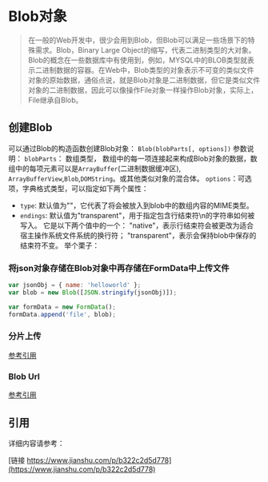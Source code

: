 # Blob对象

> 在一般的Web开发中，很少会用到Blob，但Blob可以满足一些场景下的特殊需求。Blob，Binary Large Object的缩写，代表二进制类型的大对象。Blob的概念在一些数据库中有使用到，例如，MYSQL中的BLOB类型就表示二进制数据的容器。在Web中，Blob类型的对象表示不可变的类似文件对象的原始数据，通俗点说，就是Blob对象是二进制数据，但它是类似文件对象的二进制数据，因此可以像操作File对象一样操作Blob对象，实际上，File继承自Blob。

## 创建Blob

可以通过Blob的构造函数创建Blob对象：
`Blob(blobParts[, options])`
参数说明：
`blobParts`： 数组类型， 数组中的每一项连接起来构成Blob对象的数据，数组中的每项元素可以是`ArrayBuffer`(二进制数据缓冲区), `ArrayBufferView`,`Blob`,`DOMString`。或其他类似对象的混合体。
`options`：可选项，字典格式类型，可以指定如下两个属性：

* `type`: 默认值为""，它代表了将会被放入到blob中的数组内容的MIME类型。
* `endings`: 默认值为"transparent"，用于指定包含行结束符\n的字符串如何被写入。 它是以下两个值中的一个： "native"，表示行结束符会被更改为适合宿主操作系统文件系统的换行符； "transparent"，表示会保持blob中保存的结束符不变。
举个栗子：

### 将json对象存储在Blob对象中再存储在FormData中上传文件

```javascript
var jsonObj = { name: 'helloworld' };
var blob = new Blob([JSON.stringify(jsonObj)]);

var formData = new FormData();
formData.append('file', blob);
```

### 分片上传

[参考引用](#引用)

### Blob Url

[参考引用](#引用)

## 引用

详细内容请参考：

[链接 https://www.jianshu.com/p/b322c2d5d778](https://www.jianshu.com/p/b322c2d5d778)
